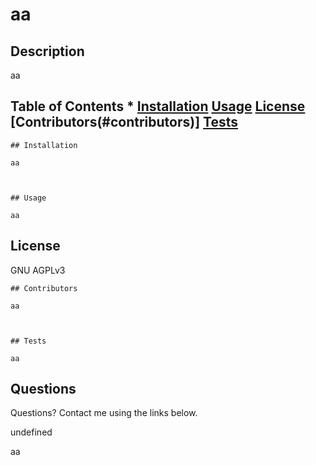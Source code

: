 
  # 	aa

  ## Description

  aa
  
  ## Table of Contents * [Installation](#installation) [Usage](#usage) [License](#license) [Contributors(#contributors)] [Tests](#tests)

    ## Installation

    aa

    

    ## Usage

    aa

    

  ## License

  GNU AGPLv3

  

    ## Contributors

    aa
    
    

    ## Tests

    aa

    

  ## Questions

  Questions? Contact me using the links below.

  undefined

  aa
  
  
